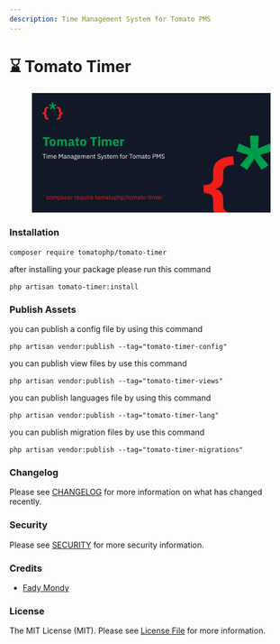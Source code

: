```yaml
---
description: Time Management System for Tomato PMS
---
```


# ⌛ Tomato Timer



<figure><img src="../.gitbook/assets/screenshot (2).png" alt=""><figcaption></figcaption></figure>

### Installation

```
composer require tomatophp/tomato-timer
```

after installing your package please run this command

```
php artisan tomato-timer:install
```

### Publish Assets

you can publish a config file by using this command

```
php artisan vendor:publish --tag="tomato-timer-config"
```

you can publish view files by use this command

```
php artisan vendor:publish --tag="tomato-timer-views"
```

you can publish languages file by using this command

```
php artisan vendor:publish --tag="tomato-timer-lang"
```

you can publish migration files by use this command

```
php artisan vendor:publish --tag="tomato-timer-migrations"
```



### Changelog

Please see [CHANGELOG](https://github.com/tomatophp/tomato-timer/blob/master/CHANGELOG.md) for more information on what has changed recently.

### Security

Please see [SECURITY](https://github.com/tomatophp/tomato-timer/blob/master/SECURITY.md) for more security information.

### Credits

* [Fady Mondy](https://3x1.io)

### License

The MIT License (MIT). Please see [License File](https://github.com/tomatophp/tomato-timer/blob/master/LICENSE.md) for more information.
